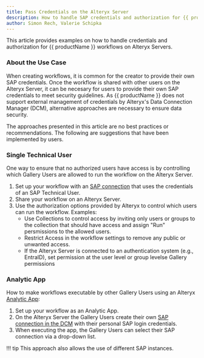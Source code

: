 ```yaml
---
title: Pass Credentials on the Alteryx Server
description: How to handle SAP credentials and authorization for {{ productName }} workflows on Alteryx Servers.
author: Simon Rech, Valerie Schipka
---
```


This article provides examples on how to handle credentials and authorization for {{ productName }} workflows on Alteryx Servers.

### About the Use Case

When creating workflows, it is common for the creator to provide their own SAP credentials.
Once the workflow is shared with other users on the Alteryx Server, it can be necesary for users to provide their own SAP credentials to meet security guidelines.
As {{ productName }} does not support external management of credentials by Alteryx's Data Connection Manager (DCM), alternative approaches are necessary to ensure data security.

The approaches presented in this article are no best practices or recommendations. 
The following are suggestions that have been implemented by users.

<!--
### Install Xtract for Alteryx on an Alteryx Server

To use {{ productName }} with the Alteryx Server, [install {{ productName }}](../documentation/setup/installation.md) on the machine that hosts the Alteryx Server.

!!! note
	For distibuted landscapes with multiple Alteryx Server machines, e.g., worker nodes, {{ productName }} must be installed on all machines. 
	Alternatively, you can run Alteryx workflows only on dedicated Alteryx Server machines.

### DCM

Alteryx's Data Connection Manager (DCM) allows externalizing credentials from workflows and managing them centrally. 
This approach ensures that workflows do not contain embedded credentials and prevents unauthorized use of the creator's credentials.​


[SAML SSO](https://community.alteryx.com/t5/Engine-Works/Alteryx-Architectures-SAML-SSO-Authentication/ba-p/895056)

-->


<!--
The thing is we (or at least I) don't know if SSO will work with Alteryx Server or if we need to first make changes to XfA. 
We told Novartis at the time that it would work and had the confirmation that it would be implemented by dev if needed (as the deal size was big enough). 
Also, it's very difficult to reproduce this as we have only one Alteryx Server environment and that is used for demos etc. 
So we can't just experiment much with SSO there.
-->

### Single Technical User

One way to ensure that no authorized users have access is by controlling which Gallery Users are allowed to run the workflow on the Alteryx Server.

<div class="workflow" markdown>

1. Set up your workflow with an [SAP connection](../documentation/sap-connection/index.md) that uses the credentials of an SAP Technical User.
2. Share your workflow on an Alteryx Server.
3. Use the authorization options provided by Alteryx to control which users can run the workflow. Examples:
	- Use Collections to control access by inviting only users or groups to the collection that should have access and assign "Run" persmissions to the allowed users.
	- Restrict Access in the workflow settings to remove any public or unwanted access.
	- If the Alteryx Server is connected to an authentication system (e.g., EntraID), set permission at the user level or group levelse Gallery permissions

</div>


### Analytic App

How to make workflows executable by other Gallery Users using an Alteryx [Analytic App](https://help.alteryx.com/current/en/designer/apps-and-macros/analytic-apps.html):

<div class="workflow" markdown>

1. Set up your workflow as an Analytic App.
2. On the Alteryx Server the Gallery Users create their own [SAP connection in the DCM](../documentation/sap-connection/index.md) with their personal SAP login credentials.
3. When executing the app, the Gallery Users can select their SAP connection via a drop-down list. 

</div>

!!! tip
	This approach also allows the use of different SAP instances.